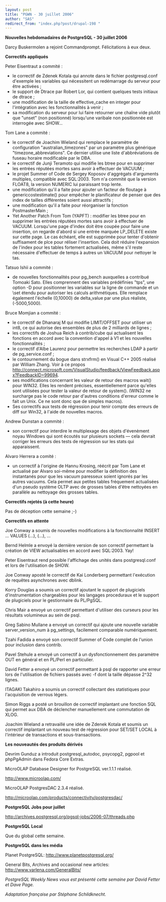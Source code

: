 ```yaml
---
layout: post
title: "PGWN - 30 juillet 2006"
author: "SAS"
redirect_from: "index.php?post/drupal-198 "
---
```



<p><strong>Nouvelles hebdomadaires de PostgreSQL - 30 juillet 2006</strong></p>

<p>

Darcy Buskermolen a rejoint Commandprompt. Félicitations à eux deux.</p>

<!--more-->


<strong>Correctifs appliqués</strong>

<p>

Peter Eisentraut a commité&nbsp;:

</p>

<ul>

<li>le correctif de Zdenek Kotala qui annote dans le fichier postgresql.conf d'exemple les variables qui nécessitent un redémarrage du serveur pour être activées&nbsp;;</li>

<li>le support de Dtrace par Robert Lor, qui contient quelques tests initiaux de dtrace&nbsp;;</li>

<li>une modification de la taille de effective_cache en integer pour l'intégration avec les fonctionnalités à venir&nbsp;;</li>

<li>sa modification du serveur pour lui faire retourner une chaîne vide plutôt que "unset" (non positionné) lorsqu'une varibale non positionnée est interrogée avec SHOW...</li>

</ul>

<p>

Tom Lane a commité&nbsp;:

</p>

<ul>

<li>le correctif de Joachim Wieland qui remplace le paramètre de configuration "australian_timezones" par un paramètre plus générique "timezone_abbreviations". Ce dernier utilise une liste d'abbréviations de fuseau horaire modificable par le DBA.</li>

<li>le correctif de Junji Teramoto qui modifie les btree pour en supprimer les entrées réputées mortes sans avoir à effectuer de VACUUM&nbsp;;</li>

<li>le projet Summer of Code de Sergey Koposov d'aggrégats d'arguments multiples, compatible avec SQL:2003. Tom n'a commité que la version FLOAT8, la version NUMERIC lui paraissant trop lente.</li>

<li>une modification qu'il a faite pour ajouter un facteur de floutage à genericcostestimate() pour empêcher le planificateur de penser que des index de tailles différentes soient aussi attractifs&nbsp;;</li>

<li>une modification qu'il a faite pour réorganiser la fonction PostmasterMain&nbsp;;</li>

<li>Yet Another Patch From Tom (YAPFT)&nbsp;: modifier les btree pour en supprimer les entrées réputées mortes sans avoir à effectuer de VACUUM. Lorsqu'une page d'index doit être coupée pour faire une insertion, on regarde d'abord si une entrée marquée LP_DELETE existe sur cette page. Le cas échéant, elle est supprimée pour tenter d'obtenir suffisament de plce pour réliser l'insertion. Cela doit réduire l'expansion de l'index pour les tables fortement actualisées, même s'il reste nécessaire d'effectuer de temps à autres un VACUUM pour nettoyer le tas.</li>

</ul>

<p>

Tatsuo Ishii a commité&nbsp;:

</p>

<ul>

<li>de nouvelles fonctionnalités pour pg_bench auxquelles a contribué Tomoaki Sato. Elles comprennent des variables prédéfinies "tps", une option -D pour positionner les variables sur la ligne de commande et un \set étendu pour autoriser les calculs arithmétiques. Elle remplace également l'échelle (0,10000) de delta_value par une plus réaliste, (-5000,5000).</li>

</ul>

<p>

Bruce Momjian a commité&nbsp;:

</p>

<ul>

<li>le correctif de Dhanaraj M qui modifie LIMIT/OFFSET pour utiliser un int8, ce qui autorise des ensembles de plus de 2 milliards de lignes&nbsp;;</li>

<li>les correctifs de Joshua Reich à contrib/cube qui actualisent les fonctions en accord avec la convention d'appel à V1 et les nouvelles fonctionnalités&nbsp;;</li>

<li>le correctif d'Albe Laurenz pour permettre les recherches LDAP à partir de pg_service.conf&nbsp;;</li>

<li>le contournement du bogue dans strxfrm() en Visual C++ 2005 réalisé par William Zhang. Voir à ce propos <a target="_blank" href="http://connect.microsoft.com/VisualStudio/feedback/ViewFeedback.aspx?FeedbackID=99694">http://connect.microsoft.com/VisualStudio/feedback/ViewFeedback.aspx?FeedbackID=99694</a>.</li>

<li>ses modifications concernant les valeur de retour des macros wait() pour WIN32. Elles les rendent précises, essentiellement parce qu'elles sont utilisées pour tester la valeur de retour de system(). (WIN32 ne surcharge pas le code retour par d'autres conditions d'erreur comme le fait un Unix. Ce ne sont donc que de simples macros).</li>

<li>Ses correctifs aux tests de régression pour tenir compte des erreurs de diff sur Win32, à l'aide de nouvelles macros.</li>

</ul>

<p>

Andrew Dunstan a commité&nbsp;:

</p>

<ul>

<li>son correctif pour interdire le multiplexage des objets d'évenèment noyau Windows qui sont écoutés sur plusieurs sockets — cela devrait corriger les erreurs des tests de régression sur les stats qui apparaissent.</li>

</ul>

<p>

Alvaro Herrera a comité&nbsp;:

</p>

<ul>

<li>un correctif à l'origine de Hannu Krosing, réécrit par Tom Lane et actualisé par Alvaro soi-même pour modifier la définition des instantanés pour que les vacuum paresseux soient ignorés par les autres vacuums. Cela permet aux petites tables fréquement actualisées d'un pseudo système OLTP avec de grosses tables d'être nettoyées en parallèle au nettoyage des grosses tables.</li>

</ul>

<p><strong>Correctifs rejetés (à cette heure)</strong></p>

<p>

Pas de déception cette semaine ;-)

</p>

<p><strong>Correctifs en attente</strong></p>

<p>

Joe Conway a soumis de nouvelles modifications à la fonctionnalité INSERT ... VALUES (...), (...), ...

</p>

<p>

Bernd Helmle a envoyé la dernière version de son correctif permettant la création de VIEW actualisables en accord avec SQL:2003.  Yay!

</p>

<p>

Peter Eisentraut rend possible l'affichage des unités dans postgresql.conf et lors de l'utilisation de SHOW.

</p>

<p>

Joe Conway aposté le correctif de Kai Londerberg permettant l'exécution de requêtes asynchrones avec dblink.

</p>

<p>

Korry Douglas a soumis un correctif ajoutant le support de plugiciels d'instrumentation chargeables pour les langages proceduraux et le support de plugiciels pour le gestionnaire du PL/PgSQL.

</p>

<p>

Chris Mair a envoyé un correctif permettant d'utiliser des curseurs pour les résultats volumineux au sein de psql.

</p>

<p>

Greg Sabino Mullane a envoyé un correctif qui ajoute une nouvelle variable server_version_num à pg_settings, facilement comparable numériquement.

</p>

<p>

Tzahi Fadida a envoyé son correctif Summer of Code complet de l'union pour inclusion dans contrib.

</p>

<p>

Pavel Stehule a envoyé un correctif à un dysfonctionnement des paramètre OUT en général et en PL/Perl en particulier.

</p>

<p>

David Fetter a envoyé un correctif permettant à psql de rapporter une erreur lors de l'utilisation de fichiers passés avec -f dont la taille dépasse 2^32 lignes.

</p>

<p>

ITAGAKI Takahiro a soumis un correctif collectant des statistiques pour l'acquisition de verrous légers.

</p>

<p>

Simon Riggs a posté un brouillon de correctif implantant une fonction SQL qui permet aux DBA de déclencher manuellement une commutation de XLOG.

</p>

<p>

Joachim Wieland a retravaillé une idée de Zdenek Kotala et soumis un correctif implantant un nouveau test de régression pour SET/SET LOCAL à l'intérieur de transactions et sous-transactions.

</p>

<p><strong>Les nouveautés des produits dérivés</strong></p>

<p>

Devrim Gunduz a introduit postgresql_autodoc, psycopg2, pgpool et phpPgAdmin dans Fedora Core Extras. </p>

<p>

MicroOLAP Database Designer for PostgreSQL ver.1.1.1 réalisé.

<a target="_blank" href="http://www.microolap.com/">http://www.microolap.com/</a>

</p>

<p>

MicroOLAP PostgresDAC 2.3.4 réalisé.

<a target="_blank" href="http://microolap.com/products/connectivity/postgresdac/">http://microolap.com/products/connectivity/postgresdac/</a>

</p>

<p><strong>PostgreSQL Jobs pour juillet</strong></p>

<p>

<a target="_blank" href="http://archives.postgresql.org/pgsql-jobs/2006-07/threads.php">http://archives.postgresql.org/pgsql-jobs/2006-07/threads.php</a>

</p>

<p><strong>PostgreSQL Local</strong></p>

<p>

Que du global cette semaine.

</p>

<p><strong>PostgreSQL dans les média</strong></p>

<p>

Planet PostgreSQL:  <a target="_blank" href="http://www.planetpostgresql.org/">http://www.planetpostgresql.org/</a>

</p>

<p>

General Bits, Archives and occasional new articles:  <a target="_blank" href="http://www.varlena.com/GeneralBits/">http://www.varlena.com/GeneralBits/</a>

</p>

<p>

<em>PostgreSQL Weekly News vous est présenté cette semaine par David Fetter et Dave Page.

Adaptation française par Stéphane Schildknecht.</em>

</p>